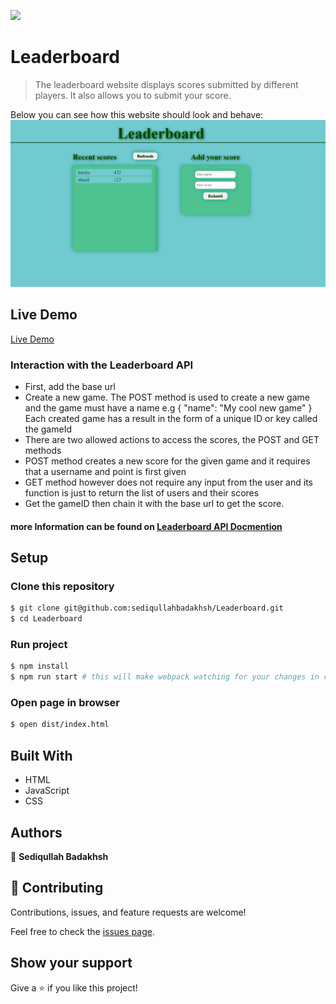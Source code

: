 ![](https://img.shields.io/badge/Microverse-blueviolet)

# Leaderboard

> The leaderboard website displays scores submitted by different players. It also allows you to submit your score.

Below you can see how this website should look and behave:
![screenshot](./screenshot.jpg)

## Live Demo

[Live Demo](https://sediqullahbadakhsh.github.io/leaderboard/)

### Interaction with the Leaderboard API

- First, add the base url
- Create a new game. The POST method is used to create a new game and the game must have a name e.g { "name": "My cool new game" } Each created game has a result in the form of a unique ID or key called the gameId
- There are two allowed actions to access the scores, the POST and GET methods
- POST method creates a new score for the given game and it requires that a username and point is first given
- GET method however does not require any input from the user and its function is just to return the list of users and their scores
- Get the gameID then chain it with the base url to get the score.

#### more Information can be found on [Leaderboard API Docmention](https://www.notion.so/Leaderboard-API-service-24c0c3c116974ac49488d4eb0267ade3)

## Setup

### Clone this repository

```bash
$ git clone git@github.com:sediqullahbadakhsh/Leaderboard.git
$ cd Leaderboard
```

### Run project

```bash
$ npm install
$ npm run start # this will make webpack watching for your changes in code
```

### Open page in browser

```bash
$ open dist/index.html
```

## Built With

- HTML
- JavaScript
- CSS

## Authors

👤 **Sediqullah Badakhsh**

## 🤝 Contributing

Contributions, issues, and feature requests are welcome!

Feel free to check the [issues page](https://github.com/sediqullahbadakhsh/Leaderboard/issues).

## Show your support

Give a ⭐️ if you like this project!

